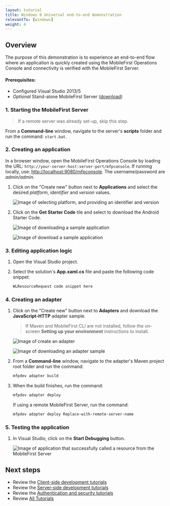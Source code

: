 ```yaml
---
layout: tutorial
title: Windows 8 Universal end-to-end demonstration
relevantTo: [windows]
weight: 4
---
```

## Overview
The purpose of this demonstration is to experience an end-to-end flow where an application is quickly created using the MobileFirst Operations Console and connectivity is verified with the MobileFirst Server.

#### Prerequisites:

* Configured Visual Studio 2013/5
* *Optional* Stand-alone MobileFirst Server ([download]({{site.baseurl}}/downloads))

### 1. Starting the MobileFirst Server

> If a remote server was already set-up, skip this step.

From a **Command-line** window, navigate to the server's **scripts** folder and run the command: <code>start.bat</code>.

### 2. Creating an application

In a browser window, open the MobileFirst Operations Console by loading the URL: <code>http://your-server-host:server-port/mfpconsole</code>. If running locally, use: [http://localhost:9080/mfpconsole](http://localhost:9080/mfpconsole). The username/password are *admin/admin*.
 
1. Click on the "Create new" button next to **Applications** and select the desired *platform*, *identifier* and *version* values.

    ![Image of selecting platform, and providing an identifier and version](create-an-application.png)
 
2. Click on the **Get Starter Code** tile and select to download the Android Starter Code.

    ![Image of downloading a sample application](download-sample-application.png)
    
    ![Image of download a sample application](download-application-code.png)

### 3. Editing application logic

1. Open the Visual Studio project.

2. Select the solution's **App.xaml.cs** file and paste the following code snippet:

    ```csharp
    WLResourceRequest code snippet here
    ```

### 4. Creating an adapter

1. Click on the "Create new" button next to **Adapters** and download the **JavaScript-HTTP** adapter sample.

    > If Maven and MobileFirst CLI are not installed, follow the on-screen **Setting up your environment** instructions to install.

    ![Image of create an adapter](create-an-adapter.png)
    
    ![Image of downloading an adapter sample](download-adapter-code.png)

2. From a **Command-line** window, navigate to the adapter's Maven project root folder and run the command: 

    ```bash
    mfpdev adapter build
    ```

3. When the build finishes, run the command:

    ```bash
    mfpdev adapter deploy
    ```

    If using a remote MobileFirst Server, run the command:

    ```bash
    mfpdev adapter deploy Replace-with-remote-server-name
    ```

### 5. Testing the application

1. In Visual Studio, click on the **Start Debugging** button.

    ![Image of application that successfully called a resource from the MobileFirst Server ]()

## Next steps

- Review the [Client-side development tutorials](../../client-side-development/)
- Review the [Server-side development tutorials](../../server-side-development/)
- Review the [Authentication and security tutorials](../../authentication-and-security/)
- Review [All Tutorials](../../all-tutorials)
